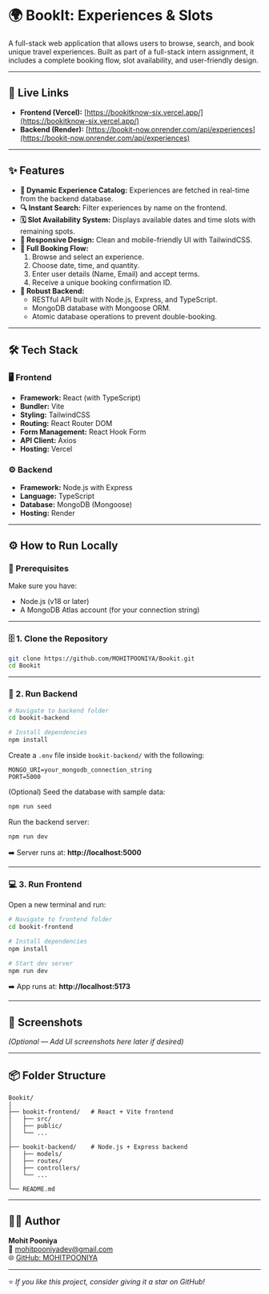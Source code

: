 # 🌍 BookIt: Experiences & Slots

A full-stack web application that allows users to browse, search, and book unique travel experiences. Built as part of a full-stack intern assignment, it includes a complete booking flow, slot availability, and user-friendly design.

---

## 🚀 Live Links

- **Frontend (Vercel):** [https://bookitknow-six.vercel.app/](https://bookitknow-six.vercel.app/)
- **Backend (Render):** [https://bookit-now.onrender.com/api/experiences](https://bookit-now.onrender.com/api/experiences)

---

## ✨ Features

- **🧭 Dynamic Experience Catalog:** Experiences are fetched in real-time from the backend database.  
- **🔍 Instant Search:** Filter experiences by name on the frontend.  
- **🗓️ Slot Availability System:** Displays available dates and time slots with remaining spots.  
- **📱 Responsive Design:** Clean and mobile-friendly UI with TailwindCSS.  
- **🧾 Full Booking Flow:**
  1. Browse and select an experience.
  2. Choose date, time, and quantity.
  3. Enter user details (Name, Email) and accept terms.
  4. Receive a unique booking confirmation ID.
- **🧩 Robust Backend:**
  - RESTful API built with Node.js, Express, and TypeScript.
  - MongoDB database with Mongoose ORM.
  - Atomic database operations to prevent double-booking.

---

## 🛠 Tech Stack

### 🖥️ Frontend
- **Framework:** React (with TypeScript)
- **Bundler:** Vite  
- **Styling:** TailwindCSS  
- **Routing:** React Router DOM  
- **Form Management:** React Hook Form  
- **API Client:** Axios  
- **Hosting:** Vercel  

### ⚙️ Backend
- **Framework:** Node.js with Express  
- **Language:** TypeScript  
- **Database:** MongoDB (Mongoose)  
- **Hosting:** Render  

---

## ⚙️ How to Run Locally

### 🧩 Prerequisites
Make sure you have:
- Node.js (v18 or later)
- A MongoDB Atlas account (for your connection string)

---

### 🗄️ 1. Clone the Repository

```bash
git clone https://github.com/MOHITPOONIYA/Bookit.git
cd Bookit
```

---

### 🔧 2. Run Backend

```bash
# Navigate to backend folder
cd bookit-backend

# Install dependencies
npm install
```

Create a `.env` file inside `bookit-backend/` with the following:
```
MONGO_URI=your_mongodb_connection_string
PORT=5000
```

(Optional) Seed the database with sample data:
```bash
npm run seed
```

Run the backend server:
```bash
npm run dev
```
➡️ Server runs at: **http://localhost:5000**

---

### 💻 3. Run Frontend

Open a new terminal and run:
```bash
# Navigate to frontend folder
cd bookit-frontend

# Install dependencies
npm install

# Start dev server
npm run dev
```

➡️ App runs at: **http://localhost:5173**

---

## 📸 Screenshots

*(Optional — Add UI screenshots here later if desired)*

---

## 📦 Folder Structure

```
Bookit/
│
├── bookit-frontend/   # React + Vite frontend
│   ├── src/
│   ├── public/
│   └── ...
│
├── bookit-backend/    # Node.js + Express backend
│   ├── models/
│   ├── routes/
│   ├── controllers/
│   └── ...
│
└── README.md
```

---

## 👨‍💻 Author

**Mohit Pooniya**  
📧 [mohitpooniyadev@gmail.com](mailto:mohitpooniyadev@gmail.com)  
🌐 [GitHub: MOHITPOONIYA](https://github.com/MOHITPOONIYA)

---

⭐ *If you like this project, consider giving it a star on GitHub!*
